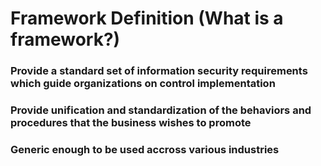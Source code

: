 # Framework Definition (What is a framework?)

### Provide a standard set of information security requirements which guide organizations on control implementation

### Provide unification and standardization of the behaviors and procedures that the business wishes to promote

### Generic enough to be used accross various industries
